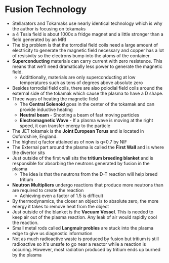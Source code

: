 # Fusion Technology

* Stellarators and Tokamaks use nearly identical technology which is why the author is focusing on tokamaks
* a 4 Tesla field is about 1000x a fridge magnet and a little stronger than a field generated by an MRI
* The big problem is that the torrodial field coils need a large amount of electricity to generate the magnetic field necessary and copper has a lot of resisivity so the electrons bump into the atoms of the container.
* **Superconducting** materials can carry current with zero resistence. This means that we'll need dramatically less power to generate the magnetic field.
  * Addittionally, materials are only superconducting at low temperatures such as tens of degrees above absolute zero
* Besides torrodial field coils, there are also polodial field coils around the external side of the tokamak which cause the plasma to have a D shape.
* Three ways of heating the magnetic field
  * The **Central Solenoid** goes in the center of the tokamak and can provide inductive heating
  * **Neutral beam** - Shooting a beam of fast moving particles
  * **Electromagnetic Wave** - If a plasma wave is moving at the right speed, it can transfer energy to the particle
* The JET tokamak is the **Joint European Torus** and is located in Oxfordshire, England.
* The highest q factor attained as of now is q=0.7 by NIF
* The External part around the plasma is called the **First Wall** and is where the divertor sits
* Just outside of the first wall sits the **tritium breeding blanket** and is responsible for absorbing the neutrons generated by fusion in the plasma
  * The idea is that the neutrons from the D-T reaction will help breed tritium
* **Neutron Multipliers** undergo reactions that produce more neutrons than are required to create the reaction
  * Achieving even a factor of 1.5 is difficult
* By thermodynamics, the closer an object is to absolute zero, the more energy it takes to remove heat from the object
* Just outside of the blanket is the **Vacuum Vessel**. This is needed to keep air out of the plasma reaction. Any leak of air would rapidly cool the reaction.
* Small metal rods called **Langmuir probles** are stuck into the plasma edge to give us diagnostic information
* Not as much radioactive waste is produced by fusion but tritium is still radioactive so it's unsafe to go near a reactor while a reaction is occuring. However, most radiation produced by tritium ends up burned by the plasma
